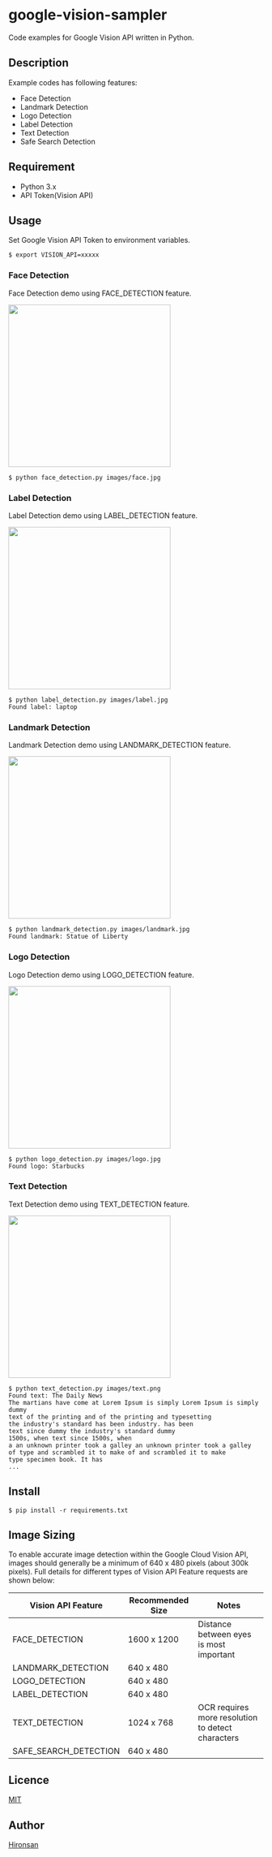 # google-vision-sampler
Code examples for Google Vision API written in Python.

## Description
Example codes has following features:

* Face Detection
* Landmark Detection
* Logo Detection
* Label Detection
* Text Detection
* Safe Search Detection

## Requirement

* Python 3.x
* API Token(Vision API)

## Usage
Set Google Vision API Token to environment variables.

```
$ export VISION_API=xxxxx
```


### Face Detection
Face Detection demo using FACE_DETECTION feature.

<img src="https://github.com/Hironsan/google-vision-sampler/blob/master/images/face.jpg" width="320px">

```
$ python face_detection.py images/face.jpg
```

### Label Detection
Label Detection demo using LABEL_DETECTION feature.

<img src="https://github.com/Hironsan/google-vision-sampler/blob/master/images/label.jpg" width="320px">

```
$ python label_detection.py images/label.jpg
Found label: laptop
```

### Landmark Detection
Landmark Detection demo using LANDMARK_DETECTION feature.

<img src="https://github.com/Hironsan/google-vision-sampler/blob/master/images/landmark.jpg" width="320px">

```
$ python landmark_detection.py images/landmark.jpg
Found landmark: Statue of Liberty
```

### Logo Detection
Logo Detection demo using LOGO_DETECTION feature.

<img src="https://github.com/Hironsan/google-vision-sampler/blob/master/images/logo.jpg" width="320px">

```
$ python logo_detection.py images/logo.jpg
Found logo: Starbucks
```

### Text Detection
Text Detection demo using TEXT_DETECTION feature.

<img src="https://github.com/Hironsan/google-vision-sampler/blob/master/images/text.png" width="320px">

```
$ python text_detection.py images/text.png
Found text: The Daily News
The martians have come at Lorem Ipsum is simply Lorem Ipsum is simply dummy
text of the printing and of the printing and typesetting
the industry's standard has been industry. has been
text since dummy the industry's standard dummy
1500s, when text since 1500s, when
a an unknown printer took a galley an unknown printer took a galley
of type and scrambled it to make of and scrambled it to make
type specimen book. It has
...
```


## Install

```
$ pip install -r requirements.txt
```

## Image Sizing
To enable accurate image detection within the Google Cloud Vision API, images should generally be a minimum of 640 x 480 pixels (about 300k pixels). Full details for different types of Vision API Feature requests are shown below:

| Vision API Feature | Recommended Size | Notes |
|---|---|---|
| FACE_DETECTION | 1600 x 1200 | Distance between eyes is most important |
| LANDMARK_DETECTION | 640 x 480 |   |
| LOGO_DETECTION | 640 x 480 |   |
| LABEL_DETECTION | 640 x 480 |   |
| TEXT_DETECTION | 1024 x 768 | OCR requires more resolution to detect characters |
| SAFE_SEARCH_DETECTION | 640 x 480 |   |

## Licence

[MIT](https://github.com/Hironsan/google-vision-sampler/blob/master/LICENSE)

## Author

[Hironsan](https://github.com/Hironsan)
